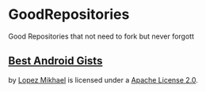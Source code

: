 # GoodRepositories
Good Repositories that not need to fork but never forgott


## [Best Android Gists](https://github.com/lopspower/BestAndroidGists)

 by [Lopez Mikhael](http://mikhaellopez.com/) is licensed under a [Apache License 2.0](http://www.apache.org/licenses/LICENSE-2.0).
